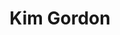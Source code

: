 ---
title: "Kim Gordon"
summary: "Bassist, guitarist, and vocalist born in Rochester, New York on 28 April 1953 and raised in Los Angeles. Primarily a visual artist, Gordon moved to New York City and formed in 1981 with . Gordon also formed the musical projects , , , , and ."
image: "kim-gordon.jpg"
apple_music_artist_url: "https://music.apple.com/gb/artist/kim-gordon/27266002"
wikipedia_url: "none"
---